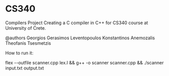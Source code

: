 # CS340
Compilers Project
Creating a C compiler in C++ for CS340 course at University of Crete.

@authors      Georgios Gerasimos Leventopoulos     Konstantinos Anemozalis    Theofanis Tsesmetzis

How to run it:

flex --outfile scanner.cpp lex.l && g++ -o scanner scanner.cpp && ./scanner input.txt output.txt


